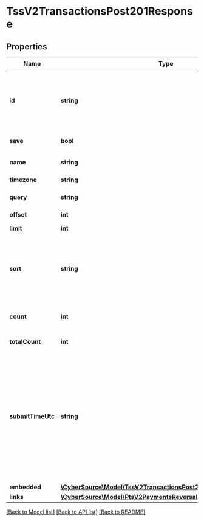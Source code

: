 # TssV2TransactionsPost201Response

## Properties
Name | Type | Description | Notes
------------ | ------------- | ------------- | -------------
**id** | **string** | An unique identification number assigned by CyberSource to identify the submitted request. | [optional] 
**save** | **bool** | save or not save. | [optional] 
**name** | **string** | The description for this field is not available. | [optional] 
**timezone** | **string** | Time Zone. | [optional] 
**query** | **string** | transaction search query string. | [optional] 
**offset** | **int** | offset. | [optional] 
**limit** | **int** | limit on number of results. | [optional] 
**sort** | **string** | A comma separated list of the following form - fieldName1 asc or desc, fieldName2 asc or desc, etc. | [optional] 
**count** | **int** | Results for this page, this could be below the limit. | [optional] 
**totalCount** | **int** | total number of results. | [optional] 
**submitTimeUtc** | **string** | Time of request in UTC. &#x60;Format: YYYY-MM-DDThh:mm:ssZ&#x60;  Example 2016-08-11T22:47:57Z equals August 11, 2016, at 22:47:57 (10:47:57 p.m.). The T separates the date and the time. The Z indicates UTC. | [optional] 
**embedded** | [**\CyberSource\Model\TssV2TransactionsPost201ResponseEmbedded**](TssV2TransactionsPost201ResponseEmbedded.md) |  | [optional] 
**links** | [**\CyberSource\Model\PtsV2PaymentsReversalsPost201ResponseLinks**](PtsV2PaymentsReversalsPost201ResponseLinks.md) |  | [optional] 

[[Back to Model list]](../README.md#documentation-for-models) [[Back to API list]](../README.md#documentation-for-api-endpoints) [[Back to README]](../README.md)


